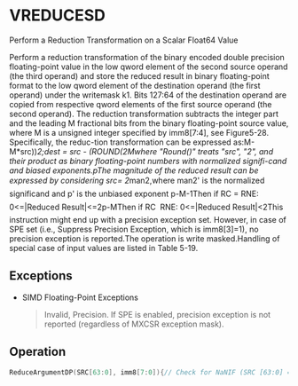 # VREDUCESD

Perform a Reduction Transformation on a Scalar Float64 Value

Perform a reduction transformation of the binary encoded double precision floating-point value in the low qword element of the second source operand (the third operand) and store the reduced result in binary floating-point format to the low qword element of the destination operand (the first operand) under the writemask k1.
Bits 127:64 of the destination operand are copied from respective qword elements of the first source operand (the second operand).
The reduction transformation subtracts the integer part and the leading M fractional bits from the binary floating-point source value, where M is a unsigned integer specified by imm8[7:4], see Figure5-28.
Specifically, the reduc-tion transformation can be expressed as:M-M*src))*2;dest = src - (ROUND(2Mwhere "Round()" treats "src", "2", and their product as binary floating-point numbers with normalized signifi-cand and biased exponents.pThe magnitude of the reduced result can be expressed by considering src= 2*man2,where man2' is the normalized significand and p' is the unbiased exponent p-M-1Then if RC = RNE: 0<=|Reduced Result|<=2p-MThen if RC   RNE: 0<=|Reduced Result|<2This instruction might end up with a precision exception set.
However, in case of SPE set (i.e., Suppress Precision Exception, which is imm8[3]=1), no precision exception is reported.The operation is write masked.Handling of special case of input values are listed in Table 5-19.

## Exceptions

- SIMD Floating-Point Exceptions
  > Invalid, Precision.
  > If SPE is enabled, precision exception is not 
  > reported (regardless of MXCSR exception mask).

## Operation

```C
ReduceArgumentDP(SRC[63:0], imm8[7:0]){// Check for NaNIF (SRC [63:0] = NAN) THENRETURN (Convert SRC[63:0] to QNaN); FI;M := imm8[7:4]; // Number of fraction bits of the normalized significand to be subtractedRC := imm8[1:0];// Round Control for ROUND() operationRC source := imm[2];SPE := imm[3];// Suppress Precision ExceptionTMP[63:0] := 2-MMM  *{ROUND(2*SRC[63:0], SPE, RC_source, RC)}; // ROUND() treats SRC and 2as standard binary FP valuesTMP[63:0] := SRC[63:0] - TMP[63:0]; // subtraction under the same RC,SPE controlsVREDUCESD IF k1[0] or *no writemask*THENDEST[63:0] := ReduceArgumentDP(SRC2[63:0], imm8[7:0])ELSE IF *merging-masking*; merging-maskingTHEN *DEST[63:0] remains unchanged*ELSE ; zeroing-maskingTHEN DEST[63:0] = 0FI;FI;DEST[127:64] := SRC1[127:64]DEST[MAXVL-1:128] := 0Intel C/C++ Compiler Intrinsic EquivalentVREDUCESD __m128d _mm_mask_reduce_sd( __m128d a, __m128d b, int imm, int sae)VREDUCESD __m128d _mm_mask_reduce_sd(__m128d s, __mmask16 k, __m128d a, __m128d b, int imm, int sae)VREDUCESD __m128d _mm_maskz_reduce_sd(__mmask16 k, __m128d a, __m128d b, int imm, int sae)
```
